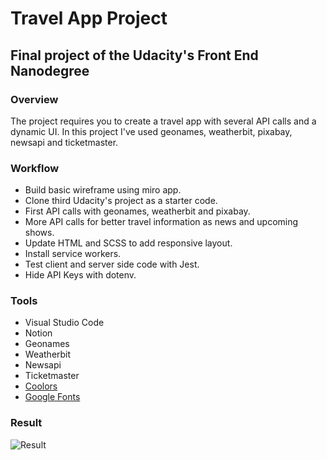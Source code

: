 # Travel App Project

## Final project of the Udacity's Front End Nanodegree

### Overview
The project requires you to create a travel app with several API calls and a dynamic UI. In this project I've used geonames, weatherbit, pixabay, newsapi and ticketmaster.

### Workflow
* Build basic wireframe using miro app.
* Clone third Udacity's project as a starter code.
* First API calls with geonames, weatherbit and pixabay.
* More API calls for better travel information as news and upcoming shows.
* Update HTML and SCSS to add responsive layout.
* Install service workers.
* Test client and server side code with Jest.
* Hide API Keys with dotenv.

### Tools
* Visual Studio Code
* Notion
* Geonames
* Weatherbit
* Newsapi
* Ticketmaster
* [Coolors](https://coolors.co/)
* [Google Fonts](https://fonts.google.com/)

### Result
![Result](https://github.com/Gonzaloalcina/fend/blob/refresh-2019/projects/weather-journal-app/website/Gif%20result/Weather%20Journal%20App.gif)




